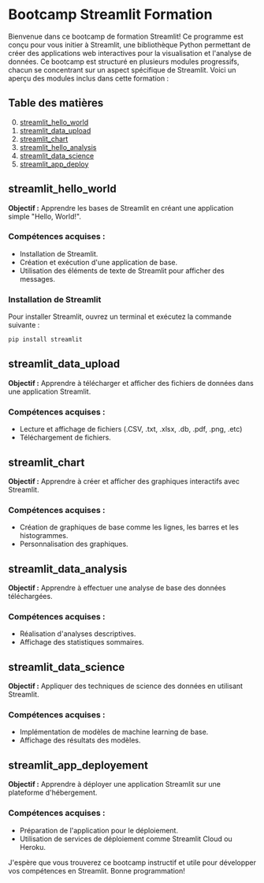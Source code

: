 # Bootcamp Streamlit Formation

Bienvenue dans ce bootcamp de formation Streamlit! Ce programme est conçu pour vous initier à Streamlit, une bibliothèque Python permettant de créer des applications web interactives pour la visualisation et l'analyse de données. Ce bootcamp est structuré en plusieurs modules progressifs, chacun se concentrant sur un aspect spécifique de Streamlit. Voici un aperçu des modules inclus dans cette formation :

## Table des matières
0. [streamlit_hello_world](#streamlit_hello_world)
1. [streamlit_data_upload](#streamlit_data_upload)
2. [streamlit_chart](#streamlit_chart)
3. [streamlit_hello_analysis](#streamlit_hello_analysis)
4. [streamlit_data_science](#streamlit_data_science)
5. [streamlit_app_deploy](#streamlit_app_deploy)

## streamlit_hello_world
**Objectif :** Apprendre les bases de Streamlit en créant une application simple "Hello, World!".

### Compétences acquises :
- Installation de Streamlit.
- Création et exécution d'une application de base.
- Utilisation des éléments de texte de Streamlit pour afficher des messages.

### Installation de Streamlit
Pour installer Streamlit, ouvrez un terminal et exécutez la commande suivante :

```bash
pip install streamlit
```

## streamlit_data_upload
**Objectif :** Apprendre à télécharger et afficher des fichiers de données dans une application Streamlit.

### Compétences acquises :
- Lecture et affichage de fichiers (.CSV, .txt, .xlsx, .db, .pdf, .png, .etc)
- Téléchargement de fichiers.

## streamlit_chart
**Objectif :** Apprendre à créer et afficher des graphiques interactifs avec Streamlit.

### Compétences acquises :
- Création de graphiques de base comme les lignes, les barres et les histogrammes.
- Personnalisation des graphiques.

## streamlit_data_analysis
**Objectif :** Apprendre à effectuer une analyse de base des données téléchargées.

### Compétences acquises :
- Réalisation d'analyses descriptives.
- Affichage des statistiques sommaires.

## streamlit_data_science
**Objectif :** Appliquer des techniques de science des données en utilisant Streamlit.

### Compétences acquises :
- Implémentation de modèles de machine learning de base.
- Affichage des résultats des modèles.

## streamlit_app_deployement
**Objectif :** Apprendre à déployer une application Streamlit sur une plateforme d'hébergement.

### Compétences acquises :
- Préparation de l'application pour le déploiement.
- Utilisation de services de déploiement comme Streamlit Cloud ou Heroku.

J'espère que vous trouverez ce bootcamp instructif et utile pour développer vos compétences en Streamlit. 
Bonne programmation!
